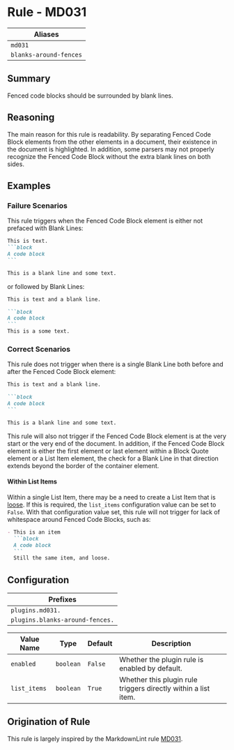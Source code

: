 # Rule - MD031

| Aliases |
| --- |
| `md031` |
| `blanks-around-fences` |

## Summary

Fenced code blocks should be surrounded by blank lines.

## Reasoning

The main reason for this rule is readability.  By separating
Fenced Code Block elements from the other elements in a document, their
existence in the document is highlighted.  In addition, some parsers
may not properly recognize the Fenced Code Block without the extra
blank lines on both sides.

## Examples

### Failure Scenarios

This rule triggers when the Fenced Code Block element is either not
prefaced with Blank Lines:

````Markdown
This is text.
```block
A code block
```

This is a blank line and some text.
````

or followed by Blank Lines:

````Markdown
This is text and a blank line.

```block
A code block
```
This is a some text.
````

### Correct Scenarios

This rule does not trigger when there is a single
Blank Line both before and after the Fenced Code Block
element:

````Markdown
This is text and a blank line.

```block
A code block
```

This is a blank line and some text.
````

This rule will also not trigger if the Fenced Code Block element
is at the very start or the very end of the document.  In addition,
if the Fenced Code Block element is either the first element or
last element within a Block Quote element or a List Item element,
the check for a Blank Line in that direction extends beyond the
border of the container element.

#### Within List Items

Within a single List Item, there may be a need to create a List Item
that is [loose](https://github.github.com/gfm/#loose).  If this is
required, the `list_items` configuration value can be set to `False`.
With that configuration value set, this rule will not trigger for
lack of whitespace around Fenced Code Blocks, such as:

````Markdown
- This is an item
  ```block
  A code block
  ```
  Still the same item, and loose.
````

## Configuration

| Prefixes |
| --- |
| `plugins.md031.` |
| `plugins.blanks-around-fences.` |

| Value Name | Type | Default | Description |
| -- | -- | -- | -- |
| `enabled` | `boolean` | `False` | Whether the plugin rule is enabled by default. |
| `list_items` | `boolean` | `True` | Whether this plugin rule triggers directly within a list item. |

## Origination of Rule

This rule is largely inspired by the MarkdownLint rule
[MD031](https://github.com/DavidAnson/markdownlint/blob/main/doc/Rules.md#md031---fenced-code-blocks-should-be-surrounded-by-blank-lines).
